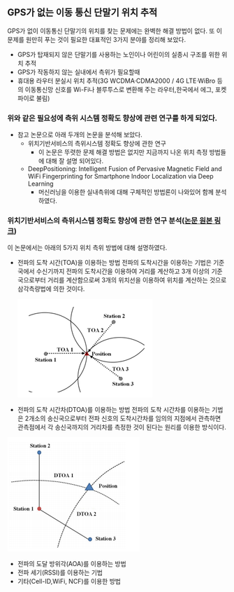 ## GPS가 없는 이동 통신 단말기 위치 추적 

GPS가 없이 이동통신 단말기의 위치를 찾는 문제에는 완벽한 해결 방법이 없다.
또 이 문제를 원만히 푸는 것이 필요한 대표적인 3가지 분야를 정리해 보았다. 
   * GPS가 탑재되지 않은 단말기를 사용하는 노인이나 어린이의 실종시 구조를 위한 위치 추적
   * GPS가 작동하지 않는 실내에서 측위가 필요할때
   * 휴대용 라우터 분실시 위치 추적(3G WCDMA·CDMA2000 / 4G LTE·WiBro 등의 이동통신망 신호를 Wi-Fi나 블루투스로 변환해 주는 라우터,한국에서 에그, 포켓파이로 불림)
### 위와 같은 필요성에 측위 시스템 정확도 향상에 관련 연구를 하게 되었다. 
* 참고 논문으로 아래 두개의 논문을 분석해 보았다. 
  * 위치기반서비스의 측위시스템 정확도 향상에 관한 연구
    * 이 논문은 뚜렷한 문제 해결 방법은 없지만 지금까지 나온 위치 측정 방법들에 대해 잘 설명 되어있다.
  * DeepPositioning:  Intelligent Fusion of Pervasive Magnetic Field and WiFi Fingerprinting for Smartphone Indoor Localization via Deep Learning
    * 머신러닝을 이용한 실내측위에 대해 구체적인 방법론이 나와있어 함께 분석 하였다.
### 위치기반서비스의 측위시스템 정확도 향상에 관한 연구 분석([논문 원본 링크](http://www.dbpia.co.kr/journal/articleDetail?nodeId=NODE02500799))

이 논문에서는 아래의 5가지 위치 측위 방법에 대해 설명하였다.
* 전파의 도착 시간(TOA)을 이용하는 방법
  전파의 도착시간을 이용하는 기법은 기준국에서 수신기까지 전파의 도착시간을 이용하여 거리를 계산하고 
  3개 이상의 기준국으로부터 거리를 계산함으로써 3개의 위치선을 이용하여 위치를 계산하는 것으로 삼각측량법에 의한 것이다.
  
  ![TOA기법 윈리](./TOA.PNG)
* 전파의 도착 시간차(DTOA)를 이용하는 방법
전파의 도착 시간차를 이용하는 기법은 2개소의 송신국으로부터 전파 신호의 도착시간차를 임의의 지점에서 
관측하면 관측점에서 각 송신국까지의 거리차를 측정한 것이 된다는 원리를 이용한 방식이다.

![DTOA기법 원리](./DTOA.png)

* 전파의 도달 방위각(AOA)를 이용하는 방법
* 전파 세기(RSSI)를 이용하는 기법
* 기타(Cell-ID,WiFi, NCF)를 이용한 방법
